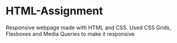 # HTML-Assignment

Responsive webpage made with HTML and CSS. Used CSS Grids, Flexboxes and Media Queries to make it responsive

